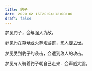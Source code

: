 ```yaml
---
title: 豹子
date: 2020-02-15T20:54:12+08:00
draft: false
---
```


梦见豹子，会与强人为敌。

梦见豹在墓地或火葬场游逛，家人要去世。

梦见受到豹子的袭击，会遭到敌人的攻击。

梦见有人骑着豹子朝自己走来，会声威大震。